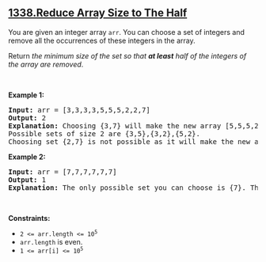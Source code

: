 ## [1338.Reduce Array Size to The Half](https://leetcode.com/problems/reduce-array-size-to-the-half/)
<p>You are given an integer array <code>arr</code>. You can choose a set of integers and remove all the occurrences of these integers in the array.</p>

<p>Return <em>the minimum size of the set so that <strong>at least</strong> half of the integers of the array are removed</em>.</p>

<p>&nbsp;</p>
<p><strong class="example">Example 1:</strong></p>

<pre>
<strong>Input:</strong> arr = [3,3,3,3,5,5,5,2,2,7]
<strong>Output:</strong> 2
<strong>Explanation:</strong> Choosing {3,7} will make the new array [5,5,5,2,2] which has size 5 (i.e equal to half of the size of the old array).
Possible sets of size 2 are {3,5},{3,2},{5,2}.
Choosing set {2,7} is not possible as it will make the new array [3,3,3,3,5,5,5] which has a size greater than half of the size of the old array.
</pre>

<p><strong class="example">Example 2:</strong></p>

<pre>
<strong>Input:</strong> arr = [7,7,7,7,7,7]
<strong>Output:</strong> 1
<strong>Explanation:</strong> The only possible set you can choose is {7}. This will make the new array empty.
</pre>

<p>&nbsp;</p>
<p><strong>Constraints:</strong></p>

<ul>
	<li><code>2 &lt;= arr.length &lt;= 10<sup>5</sup></code></li>
	<li><code>arr.length</code> is even.</li>
	<li><code>1 &lt;= arr[i] &lt;= 10<sup>5</sup></code></li>
</ul>

